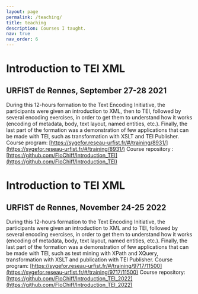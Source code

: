 ```yaml
---
layout: page
permalink: /teaching/
title: teaching
description: Courses I taught.
nav: true
nav_order: 6
---
```


# Introduction to TEI XML
## URFIST de Rennes, September 27-28 2021
During this 12-hours formation to the Text Encoding Initiative, the participants were given an introduction to XML, then to TEI, followed by several encoding exercises, in order to get them to understand how it works (encoding of metadata, body, text layout, named entities, etc.). Finally, the last part of the formation was a demonstration of few applications that can be made with TEI, such as transformation with XSLT and TEI Publisher.
Course program: [https://sygefor.reseau-urfist.fr/#/training/8931/](https://sygefor.reseau-urfist.fr/#/training/8931/)
Course repository : [https://github.com/FloChiff/Introduction_TEI](https://github.com/FloChiff/Introduction_TEI)

# Introduction to TEI XML
## URFIST de Rennes, November 24-25 2022
During this 12-hours formation to the Text Encoding Initiative, the participants were given an introduction to XML and to TEI, followed by several encoding exercises, in order to get them to understand how it works (encoding of metadata, body, text layout, named entities, etc.). Finally, the last part of the formation was a demonstration of few applications that can be made with TEI, such as text mining with XPath and XQuery, transformation with XSLT and publication with TEI Publisher.
Course program: [https://sygefor.reseau-urfist.fr/#/training/9717/11500](https://sygefor.reseau-urfist.fr/#/training/9717/11500)
Course repository: [https://github.com/FloChiff/Introduction_TEI_2022](https://github.com/FloChiff/Introduction_TEI_2022)